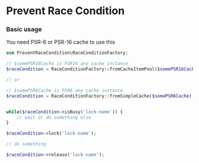 # Prevent Race Condition

### Basic usage

You need PSR-6 or PSR-16 cache to use this

```php
use PreventRaceCondition\RaceConditionFactory;

// $somePSR16Cache is PSR16 any cache instance 
$raceCondition = RaceConditionFactory::fromCacheItemPool($somePSR16Cache);

// or

// $somePSR6Cache is PSR6 any cache instance 
$raceCondition = RaceConditionFactory::fromSimpleCache($somePSR6Cache);


while($raceCondition->isBusy('lock-name')) {
    // wait or do something else
}

$raceCondition->lock('lock-name');

// do something

$raceCondition->release('lock-name');
```